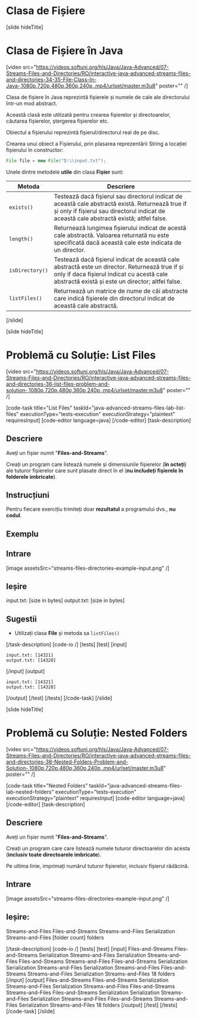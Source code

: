 # Clasa de Fișiere

[slide hideTitle]
# Clasa de Fișiere în Java

[video src="https://videos.softuni.org/hls/Java/Java-Advanced/07-Streams-Files-and-Directories/RO/interactive-java-advanced-streams-files-and-directories-34-35-File-Class-In-Java-,1080p,720p,480p,360p,240p,.mp4/urlset/master.m3u8" poster="" /]

Clasa de fișiere în Java reprezintă fișierele și numele de cale ale directorului într-un mod abstract.

Această clasă este utilizată pentru crearea fișierelor și directoarelor, căutarea fișierelor, ștergerea fișierelor etc.

Obiectul a fișierului reprezintă  fișierul/directorul real de pe disc.

Crearea unui obiect a Fișierului, prin plasarea reprezentării String a locației fișierului în constructor:

```java
File file = new File("D:\\input.txt");
```
Unele dintre metodele **utile** din clasa **Fișier** sunt:

| **Metoda** | **Descriere** |
| --- | --- |
| `exists()` | Testează dacă fișierul sau directorul indicat de această cale abstractă există. Returnează true if și only if fișierul sau directorul indicat de această cale abstractă există; altfel false. |
| `length()` |Returnează lungimea fișierului indicat de acestă cale abstractă. Valoarea returnată nu este specificată dacă această cale este indicata  de un director. |
| `isDirectory()` | Testează dacă fișierul indicat de această cale abstractă este un director. Returnează true if și only if daca fișierul indicat cu acestă cale abstractă există și este un director; altfel false.|
| `listFiles()` | Returnează un matrice de nume de căi abstracte care indică fișierele din directorul indicat de această cale abstractă. |

[/slide]



[slide hideTitle]
# Problemă cu Soluție: List Files

[video src="https://videos.softuni.org/hls/Java/Java-Advanced/07-Streams-Files-and-Directories/RO/interactive-java-advanced-streams-files-and-directories-36-list-files-problem-and-solution-,1080p,720p,480p,360p,240p,.mp4/urlset/master.m3u8" poster="" /]

[code-task title="List Files" taskId="java-advanced-streams-files-lab-list-files" executionType="tests-execution" executionStrategy="plaintext" requiresInput]
[code-editor language=java]
[/code-editor]
[task-description]
## Descriere

Aveți un fișier numit "**Files-and-Streams**".

Creați un program care listează numele și dimensiunile fișierelor (**în octeți**) ale tuturor fișierelor care sunt plasate direct în el (**nu includeți fișierele în folderele imbricate**).

## Instrucțiuni

Pentru fiecare exercițiu trimiteți doar **rezultatul** a programului dvs., **nu codul**.


## Exemplu

## Intrare
[image assetsSrc="streams-files-directories-example-input.png" /]

## Ieșire
input.txt: [size in bytes] 
output.txt: [size in bytes]


## Sugestii
- Utilizați clasa **File** și metoda sa `listFiles()`


[/task-description]
[code-io /]
[tests]
[test]
[input]
```
input.txt: [14321]
output.txt: [14328]

```
[/input]
[output]
```
input.txt: [14321]
output.txt: [14328]

```
[/output]
[/test]
[/tests]
[/code-task]
[/slide]

[slide hideTitle]
# Problemă cu Soluție: Nested Folders

[video src="https://videos.softuni.org/hls/Java/Java-Advanced/07-Streams-Files-and-Directories/RO/interactive-java-advanced-streams-files-and-directories-38-Nested-Folders-Problem-and-Solution-,1080p,720p,480p,360p,240p,.mp4/urlset/master.m3u8" poster="" /]

[code-task title="Nested Folders" taskId="java-advanced-streams-files-lab-nested-folders" executionType="tests-execution" executionStrategy="plaintext" requiresInput]
[code-editor language=java]
[/code-editor]
[task-description]
## Descriere
Aveți un fișier numit "**Files-and-Streams**".

Creați un program care care listează numele tuturor directoarelor din acesta (**inclusiv toate directoarele imbricate**).

Pe ultima linie, imprimați numărul tuturor fișierelor, inclusiv fișierul rădăcină.

## Intrare
[image assetsSrc="streams-files-directories-example-input.png" /]

## Ieșire:
Streams-and-Files 
Files-and-Streams 
Streams-and-Files 
Serialization 
Streams-and-Files 
[folder count] folders 

[/task-description]
[code-io /]
[tests]
[test]
[input]
Files-and-Streams
Files-and-Streams
Serialization
Streams-and-Files
Serialization
Streams-and-Files
Files-and-Streams
Streams-and-Files
Files-and-Streams
Serialization
Serialization
Streams-and-Files
Serialization
Streams-and-Files
Files-and-Streams
Streams-and-Files
Serialization
Streams-and-Files
18 folders
[/input]
[output]
Files-and-Streams
Files-and-Streams
Serialization
Streams-and-Files
Serialization
Streams-and-Files
Files-and-Streams
Streams-and-Files
Files-and-Streams
Serialization
Serialization
Streams-and-Files
Serialization
Streams-and-Files
Files-and-Streams
Streams-and-Files
Serialization
Streams-and-Files
18 folders
[/output]
[/test]
[/tests]
[/code-task]
[/slide]
